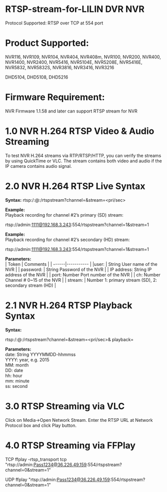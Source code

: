 # RTSP-stream-for-LILIN DVR NVR

Protocol Supported:
RTSP over TCP at 554 port

# Product Supported:
NVR116, NVR109, NVR104, NVR404, NVR408m, NVR100, NVR200, NVR400, NVR1400, NVR2400, NVR5416, NVR5104E, NVR5208E, NVR5416E, NVR5832, NVR5832S, NVR3816, NVR3416, NVR3216

DHD5104, DHD5108, DHD5216

# Firmware Requirement:
NVR Firmware 1.1.58 and later can support RTSP stream for NVR

# 1.0  NVR H.264 RTSP Video & Audio Streaming

To test NVR H.264 streams via RTP/RTSP/HTTP, you can verify the streams by using QuickTime or VLC.  The stream contains both video and audio if the IP camera contains audio signal.

# 2.0  NVR H.264 RTSP Live Syntax

**Syntax:**
rtsp:/<user>:<password>@<IP address>:<port>/rtspstream?channel=<ch>&stream=<pri/sec>

**Example:** <BR>
Playback recording for channel #2’s primary (SD) stream:

rtsp://admin:1111@192.168.3.243:554/rtspstream?channel=1&stream=1

**Example:** <BR>
Playback recording for channel #2’s secondary (HD) stream:

rtsp://admin:1111@192.168.3.243:554/rtspstream?channel=1&stream=1

**Parameters:** <BR>
| Token | Comments |
| ------|----------- |
|user:	| String	User name of the NVR  |
| password:	 | String	Password of the NVR  |
| IP address:	String	IP address of the NVR  |
| port:	Number	Port number of the NVR |
| ch:	Number	Channel # 0~15 of the NVR |
| stream:	 | Number 1: primary stream (SD), 2: secondary stream (HD)  |

# 2.1  NVR H.264 RTSP Playback Syntax
 
**Syntax:** <BR>

rtsp:/<user>:<password>@<IP address>:<port>/rtspstream?channel=<ch>&stream=<pri/sec>&
playback=<date>

**Parameters:** <BR>
date:	String	YYYYMMDD-hhmmss <BR>
YYYY: year, e.g. 2015 <BR>
MM: month <BR>
DD: date <BR>
hh: hour <BR>
mm: minute <BR>
ss: second   <BR>

# 3.0  RTSP Streaming via VLC
Click on Media->Open Network Stream.  Enter the RTSP URL at Network Protocol box and click Play button.

# 4.0  RTSP Streaming via FFPlay
TCP
ffplay -rtsp_transport tcp "rtsp://admin:Pass1234@36.226.49.159:554/rtspstream?channel=0&stream=1"

UDP
ffplay "rtsp://admin:Pass1234@36.226.49.159:554/rtspstream?channel=0&stream=1"



